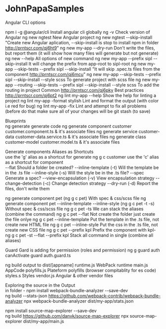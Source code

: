 # JohnPapaSamples
Angular CLI options 

npm i -g @angular/cli
	Install angular cli globally
ng -v 	Check version of Angular
ng new ngtest	New Angular project
ng new ngtest --skip-install	"Create new Angular aplication, --skip-install is stop to install npm in folder
http://prntscr.com/qj6ht9"
ng new my-app --dry-run	Don't write the files, but report them (it will show how many files will generate but not generate)
ng new --help	All options of new command
ng new my-app --prefix sipl --skip-install	It will change the prefix from app-root to sipl-root
ng new my-app --skip-tests --prefix sipl --skip-install	"It will skip .spec.ts files from the component 
http://prntscr.com/qj6mcu"
ng new my-app --skip-tests --prefix sipl --skip-install --style scss	To generate project with scss file
ng new my-app --routing --skip-tests --prefix sipl --skip-install --style scss	To add the routing in project
Common	http://prntscr.com/qj6pky
Best practices	http://prntscr.com/qj6pt2
ng lint my-app --help	Show the help for linting a project
ng lint my-app -format stylish	Lint and format the output (with color i.e red for bug)
ng lint my-app -fix	Lint and attempt to fix all problems (before do that make sure all of your changes will be git stash (to save)
	
Blueprints	
ng generate <blueprint> <options>	generate code
ng generate component customer	customer.component.ts & it's associate files
ng generate service customer-data	customer-data.service.ts & it's associate files
ng generate class customer-model	customer.model.ts & it's associate files
	
Generate components	
Aliases as Shortcuts	
use the 'g' alias as a shortcut for generate	ng g c customer
use the 'c' alias as a shortcut for component	
--flat	Should a folder be created?
--inline-template (-t)	Will the template be in the .ts file
--inline-style (-s)	Will the style be in the .ts file?
--spec	Generate a spec?
--view-encapsulation (-v)	View encapsulation strategy
--change-detection (-c)	Change detection strategy
--dry-run (-d)	Report the files, don't write them
	
ng generate component pet (ng g c pet)	With spec & css/scss file
ng generate component pet --inline-template --inline-style (ng g c pet -t -s)	Without spec & css/scss file
ng g c pet -ts	We can stack the aliases (combine the command)
ng g c pet --flat	Not create the folder just create the file onlye
ng g c pet --inline-template	Put the template in the .ts file, not create new HTML file
ng g c pet --inline-style	Put the css in the .ts file, not create new CSS file
ng g c pet --prefix kpl	Prefix the component with kpl-
ng g c pet -st --flat --prefix kpl	Stack all command in single (combine all aliases)
	
Guard	Gard is adding for permission (roles and permission)
ng g guard auth	canActivate guard auth.guard.ts
	
ng build	output to dist/[appname]
runtime.js	WebPack runtime
main.js	AppCode
polyfills.js	Plateform polyfills (browser compitablity for es code)
styles.s	Styles
vendor.js	Angular & other vendor files
	
Exploring the source in the Output	
in folder - npm install webpack-bundle-analyzer --save-dev	
ng build --stats-json	https://github.com/webpack-contrib/webpack-bundle-analyzer
npx webpack-bundle-analyzer dist/my-app/stats.json	
	
npm install source-map-explorer --save-dev	
ng build	https://github.com/danvk/source-map-explorer
npx source-map-explorer dist/my-app/main.js	
	

